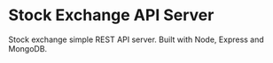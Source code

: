 # Stock Exchange API Server
Stock exchange simple REST API server. Built with Node, Express and MongoDB.
